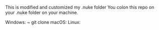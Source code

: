 This is modified and customized my .nuke folder
You colon this repo on your .nuke folder on your machine.

Windows:
~ git clone 
macOS:
Linux:
